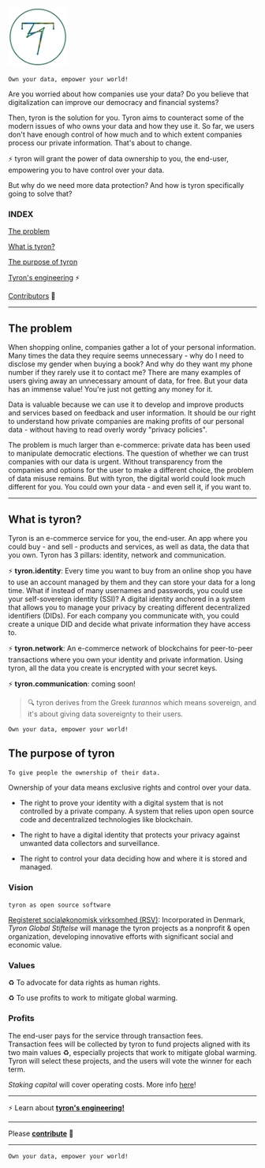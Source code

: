 <img src="/images/tyron.png" alt="tyron" title="tyron's logo prototype" width="120" height="120" />

```
Own your data, empower your world!
```

Are you worried about how companies use your data? Do you believe that digitalization can improve our democracy and financial systems?

Then, tyron is the solution for you. Tyron aims to counteract some of the modern issues of who owns your data and how they use it. So far, we users don't have enough control of how much and to which extent companies process our private information. That's about to change.

:zap: tyron will grant the power of data ownership to you, the end-user, empowering you to have control over your data.

But why do we need more data protection? And how is tyron specifically going to solve that? 

### INDEX
[The problem](#the-problem)

[What is tyron?](#what-is-tyron)

[The purpose of tyron](#the-purpose-of-tyron)

[Tyron's engineering](/engineering/README.md) :zap:

[Contributors](/community/README.md) :high_brightness:

---

## The problem
When shopping online, companies gather a lot of your personal information. Many times the data they require seems unnecessary - why do I need to disclose my gender when buying a book? And why do they want my phone number if they rarely use it to contact me? There are many examples of users giving away an unnecessary amount of data, for free. But your data has an immense value! You're just not getting any money for it.

Data is valuable because we can use it to develop and improve products and services based on feedback and user information. It should be our right to understand how private companies are making profits of our personal data - without having to read overly wordy "privacy policies". 

The problem is much larger than e-commerce: private data has been used to manipulate democratic elections. The question of whether we can trust companies with our data is urgent. Without transparency from the companies and options for the user to make a different choice, the problem of data misuse remains. But with tyron, the digital world could look much different for you. You could own your data - and even sell it, if you want to.

---

## What is tyron?
Tyron is an e-commerce service for you, the end-user. An app where you could buy - and sell - products and services, as well as data, the data that you own. Tyron has 3 pillars: identity, network and communication. 

:zap: **tyron.identity**: Every time you want to buy from an online shop you have to use an account managed by them and they  can store your data for a long time. What if instead of many usernames and passwords, you could use your self-sovereign identity (SSI)? A digital identity anchored in a system that allows you to manage your privacy by creating different decentralized identifiers (DIDs). For each company you communicate with, you could create a unique DID and decide what private information they have access to.
 
:zap: **tyron.network**: An e-commerce network of blockchains for peer-to-peer transactions where you own your identity and private information. Using tyron, all the data you create is encrypted with your secret keys.

:zap: **tyron.communication**: coming soon!

> :mag: tyron derives from the Greek _turannos_ which means sovereign, and it's about giving data sovereignty to their users.

```
Own your data, empower your world!
```

## The purpose of tyron
```
To give people the ownership of their data.
```
Ownership of your data means exclusive rights and control over your data.

- The right to prove your identity with a digital system that is not controlled by a private company. A system that relies upon open source code and decentralized technologies like blockchain.

- The right to have a digital identity that protects your privacy against unwanted data collectors and surveillance.

- The right to control your data deciding how and where it is stored and managed.

### Vision
```tyron as open source software```

[Registeret socialøkonomisk virksomhed (RSV)](https://github.com/tyronNetwork/tyron/blob/master/partnerships%26compliance/files/incorporation.md): Incorporated in Denmark, *Tyron Global Stiftelse* will manage the tyron projects as a nonprofit & open organization, developing innovative efforts with significant social and economic value. 

### Values
:recycle: To advocate for data rights as human rights.

:recycle: To use profits to work to mitigate global warming.

### Profits
The end-user pays for the service through transaction fees.  
Transaction fees will be collected by tyron to fund projects aligned with its two main values :recycle:, especially projects that work to mitigate global warming. Tyron will select these projects, and the users will vote the winner for each term.

*Staking capital* will cover operating costs. More info [here](https://github.com/tyronNetwork/tyron/blob/master/community/contributors/economy&finance.md)! 

---

:zap: Learn about [**tyron's engineering!**](/engineering/README.md)

---

Please [**contribute**](/community/README.md) :high_brightness:

---
```
Own your data, empower your world!
```
